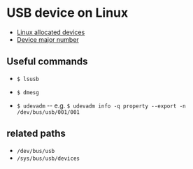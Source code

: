 # USB device on Linux

- [Linux allocated devices](https://github.com/torvalds/linux/blob/master/Documentation/admin-guide/devices.rst)
- [Device major number](https://github.com/torvalds/linux/blob/master/Documentation/admin-guide/devices.txt)

## Useful commands

- `$ lsusb`
- `$ dmesg`

- `$ udevadm` -- e.g. `$ udevadm info -q property --export -n /dev/bus/usb/001/001`

## related paths

- ``/dev/bus/usb``
- ``/sys/bus/usb/devices``


